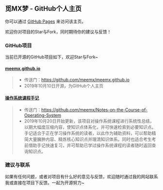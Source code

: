 ## 觅MX梦 - GitHub个人主页

你可以通过 [GitHub Pages](https://meemx.github.io) 来访问该主页。

欢迎你对项目的Star与Fork，同时期待你的建议与反馈！

### GitHub项目
当前已开源的GitHub项目如下，欢迎Star与Fork~

#### [meemx.github.io](https://github.com/meemx/meemx.github.io)
> + 传送门：https://github.com/meemx/meemx.github.io
> + 2019年10月10日开源，为GitHub个人主页

#### [操作系统课程手记](https://www.zstar.me/category/os-note)
> + 传送门：https://github.com/meemx/Notes-on-the-Course-of-Operating-System
> + 2019年10月20日开始更新，该项目对操作系统课程进行系统性总结，以期大幅度压缩内容，使知识点体系化，并可快速检索到必要知识点。手记适合于正在学习操作系统的读者，以此作为辅助资料，可以帮助精简大量臃肿内容、精炼核心知识点并理清知识体系。同时也适合考生考前借助手记快速复习，并可帮助已学过操作系统课程的读者随时返回查询知识点。

### 建议与联系

如果有任何问题，或者对项目有什么好的意见与反馈，欢迎随时通过我的网站联系我或直接在项目下反馈。一起为开源努力~

